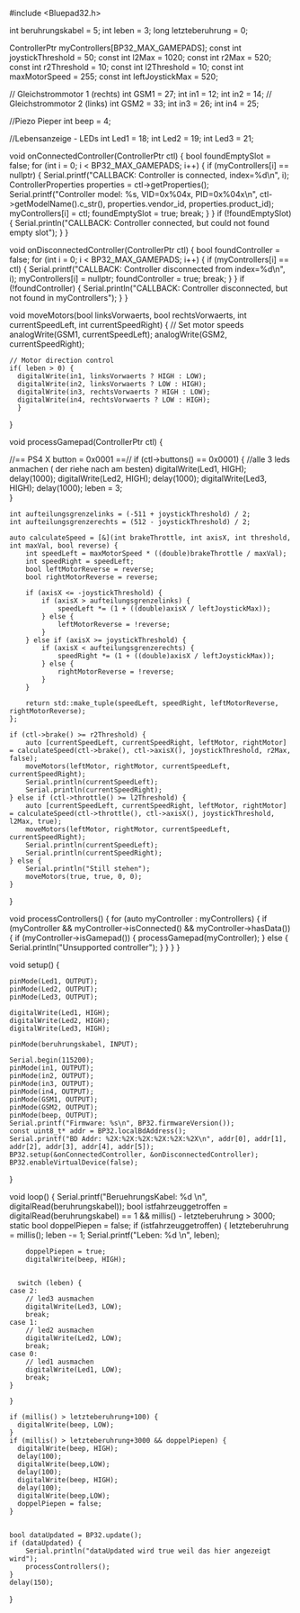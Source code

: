 #include <Bluepad32.h>

int beruhrungskabel = 5;
int leben = 3;
long letzteberuhrung = 0;

ControllerPtr myControllers[BP32_MAX_GAMEPADS];
const int joystickThreshold = 50;
const int l2Max = 1020;
const int r2Max = 520;
const int r2Threshold = 10;
const int l2Threshold = 10;
const int maxMotorSpeed = 255;
const int leftJoystickMax = 520;

// Gleichstrommotor 1 (rechts)
int GSM1 = 27;
int in1 = 12;
int in2 = 14;
// Gleichstrommotor 2 (links)
int GSM2 = 33;
int in3 = 26;
int in4 = 25;

//Piezo Pieper
int beep = 4;

//Lebensanzeige - LEDs
int Led1 = 18;
int Led2 = 19;
int Led3 = 21;

void onConnectedController(ControllerPtr ctl) {
    bool foundEmptySlot = false;
    for (int i = 0; i < BP32_MAX_GAMEPADS; i++) {
        if (myControllers[i] == nullptr) {
            Serial.printf("CALLBACK: Controller is connected, index=%d\n", i);
            ControllerProperties properties = ctl->getProperties();
            Serial.printf("Controller model: %s, VID=0x%04x, PID=0x%04x\n", ctl->getModelName().c_str(), properties.vendor_id, properties.product_id);
            myControllers[i] = ctl;
            foundEmptySlot = true;
            break;
        }
    }
    if (!foundEmptySlot) {
        Serial.println("CALLBACK: Controller connected, but could not found empty slot");
    }
}

void onDisconnectedController(ControllerPtr ctl) {
    bool foundController = false;
    for (int i = 0; i < BP32_MAX_GAMEPADS; i++) {
        if (myControllers[i] == ctl) {
            Serial.printf("CALLBACK: Controller disconnected from index=%d\n", i);
            myControllers[i] = nullptr;
            foundController = true;
            break;
        }
    }
    if (!foundController) {
        Serial.println("CALLBACK: Controller disconnected, but not found in myControllers");
    }
}

void moveMotors(bool linksVorwaerts, bool rechtsVorwaerts, int currentSpeedLeft, int currentSpeedRight) {
    // Set motor speeds
    analogWrite(GSM1, currentSpeedLeft);
    analogWrite(GSM2, currentSpeedRight);

    // Motor direction control
    if( leben > 0) {
      digitalWrite(in1, linksVorwaerts ? HIGH : LOW);
      digitalWrite(in2, linksVorwaerts ? LOW : HIGH);
      digitalWrite(in3, rechtsVorwaerts ? HIGH : LOW);
      digitalWrite(in4, rechtsVorwaerts ? LOW : HIGH);
      }
}


void processGamepad(ControllerPtr ctl) {


//== PS4 X button = 0x0001 ==//
  if (ctl->buttons() == 0x0001) {
      //alle 3 leds anmachen ( der riehe nach am besten) 
      digitalWrite(Led1, HIGH);
      delay(1000);
      digitalWrite(Led2, HIGH);
      delay(1000);
      digitalWrite(Led3, HIGH);
      delay(1000);
      leben = 3;   
  }

    int aufteilungsgrenzelinks = (-511 + joystickThreshold) / 2;
    int aufteilungsgrenzerechts = (512 - joystickThreshold) / 2;

    auto calculateSpeed = [&](int brakeThrottle, int axisX, int threshold, int maxVal, bool reverse) {
        int speedLeft = maxMotorSpeed * ((double)brakeThrottle / maxVal);
        int speedRight = speedLeft;
        bool leftMotorReverse = reverse;
        bool rightMotorReverse = reverse;

        if (axisX <= -joystickThreshold) {
            if (axisX > aufteilungsgrenzelinks) {
                speedLeft *= (1 + ((double)axisX / leftJoystickMax));
            } else {
                leftMotorReverse = !reverse;
            }
        } else if (axisX >= joystickThreshold) {
            if (axisX < aufteilungsgrenzerechts) {
                speedRight *= (1 + ((double)axisX / leftJoystickMax));
            } else {
                rightMotorReverse = !reverse;
            }
        }

        return std::make_tuple(speedLeft, speedRight, leftMotorReverse, rightMotorReverse);
    };

    if (ctl->brake() >= r2Threshold) {
        auto [currentSpeedLeft, currentSpeedRight, leftMotor, rightMotor] = calculateSpeed(ctl->brake(), ctl->axisX(), joystickThreshold, r2Max, false);
        moveMotors(leftMotor, rightMotor, currentSpeedLeft, currentSpeedRight);
        Serial.println(currentSpeedLeft);
        Serial.println(currentSpeedRight);
    } else if (ctl->throttle() >= l2Threshold) {
        auto [currentSpeedLeft, currentSpeedRight, leftMotor, rightMotor] = calculateSpeed(ctl->throttle(), ctl->axisX(), joystickThreshold, l2Max, true);
        moveMotors(leftMotor, rightMotor, currentSpeedLeft, currentSpeedRight);
        Serial.println(currentSpeedLeft);
        Serial.println(currentSpeedRight);
    } else {
        Serial.println("Still stehen");
        moveMotors(true, true, 0, 0);
    }
}


void processControllers() {
    for (auto myController : myControllers) {
        if (myController && myController->isConnected() && myController->hasData()) {
            if (myController->isGamepad()) {
                processGamepad(myController);
            } else {
                Serial.println("Unsupported controller");
            }
        }
    }
}

void setup() {
    
    pinMode(Led1, OUTPUT);
    pinMode(Led2, OUTPUT);
    pinMode(Led3, OUTPUT);

    digitalWrite(Led1, HIGH);
    digitalWrite(Led2, HIGH);
    digitalWrite(Led3, HIGH);

    pinMode(beruhrungskabel, INPUT);

    Serial.begin(115200);
    pinMode(in1, OUTPUT);
    pinMode(in2, OUTPUT);
    pinMode(in3, OUTPUT);
    pinMode(in4, OUTPUT);
    pinMode(GSM1, OUTPUT);
    pinMode(GSM2, OUTPUT);
    pinMode(beep, OUTPUT);
    Serial.printf("Firmware: %s\n", BP32.firmwareVersion());
    const uint8_t* addr = BP32.localBdAddress();
    Serial.printf("BD Addr: %2X:%2X:%2X:%2X:%2X:%2X\n", addr[0], addr[1], addr[2], addr[3], addr[4], addr[5]);
    BP32.setup(&onConnectedController, &onDisconnectedController);
    BP32.enableVirtualDevice(false);
}

void loop() {
    Serial.printf("BeruehrungsKabel: %d \n", digitalRead(beruhrungskabel));
    bool istfahrzeuggetroffen = digitalRead(beruhrungskabel) == 1 && millis() - letzteberuhrung > 3000;
    static bool doppelPiepen = false;
    if (istfahrzeuggetroffen) {
        letzteberuhrung = millis();
        leben -= 1;
        Serial.printf("Leben: %d \n", leben);

        doppelPiepen = true;
        digitalWrite(beep, HIGH);

      
      switch (leben) {
    case 2:
        // led3 ausmachen
        digitalWrite(Led3, LOW);
        break;
    case 1:
        // led2 ausmachen
        digitalWrite(Led2, LOW);
        break;
    case 0:
        // led1 ausmachen
        digitalWrite(Led1, LOW);
        break;
    }

    }

    if (millis() > letzteberuhrung+100) {
      digitalWrite(beep, LOW);
    }
    if (millis() > letzteberuhrung+3000 && doppelPiepen) {
      digitalWrite(beep, HIGH);
      delay(100);
      digitalWrite(beep,LOW);
      delay(100);
      digitalWrite(beep, HIGH);
      delay(100);
      digitalWrite(beep,LOW);
      doppelPiepen = false;
    }
    

    bool dataUpdated = BP32.update();
    if (dataUpdated) {
        Serial.println("dataUpdated wird true weil das hier angezeigt wird");
        processControllers();
    }
    delay(150);
}
